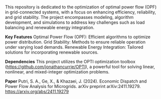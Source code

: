 This repository is dedicated to the optimization of optimal power flow (OPF) in grid-connected systems, with a focus on enhancing efficiency, reliability, and grid stability. The project encompasses modeling, algorithm development, and simulations to address key challenges such as load balancing and renewable energy integration.

**Key Features**
Optimal Power Flow (OPF): Efficient algorithms to optimize power distribution.
Grid Stability: Methods to ensure reliable operation under varying load demands.
Renewable Energy Integration: Tailored solutions for incorporating renewable sources.

**Dependencies**
This project utilizes the OPTI optimization toolbox (https://github.com/jonathancurrie/OPTI), a powerful tool for solving linear, nonlinear, and mixed-integer optimization problems.

**Paper**
Putri, S. A., Ge, X., & Khazaei, J. (2024). Economic Dispatch and Power Flow Analysis for Microgrids. arXiv preprint arXiv:2411.19279.
https://arxiv.org/abs/2411.19279
